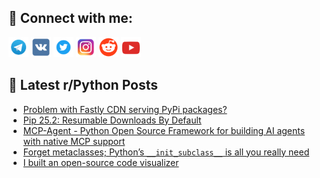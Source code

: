 ## 🔎 Connect with me:
[<img src="https://github.com/bullbesh/bullbesh/blob/main/images/Telegram.png" width="32" height="32" />](https://t.me/bullbesh)
[<img src="https://github.com/bullbesh/bullbesh/blob/main/images/VK.png" width="32" height="32" />](https://vk.com/bullbesh)
[<img src="https://github.com/bullbesh/bullbesh/blob/main/images/Twitter.png" width="32" height="32" />](https://twitter.com/bullbesh1)
[<img src="https://github.com/bullbesh/bullbesh/blob/main/images/Instagram.png" width="32" height="32" />](https://www.instagram.com/bullbesh)
[<img src="https://github.com/bullbesh/bullbesh/blob/main/images/Reddit.png" width="32" height="32" />](https://www.reddit.com/user/bullbesh)
[<img src="https://github.com/bullbesh/bullbesh/blob/main/images/YouTube.png" width="32" height="32" />](https://www.youtube.com/channel/UCtfjRs6uzgq5mfm8S06WTcg)

## 📕 Latest r/Python Posts
<!-- BLOG-POST-LIST:START -->
- [Problem with Fastly CDN serving PyPi packages?](https://www.reddit.com/r/Python/comments/1mf6agb/problem_with_fastly_cdn_serving_pypi_packages/)
- [Pip 25.2: Resumable Downloads By Default](https://www.reddit.com/r/Python/comments/1mf0cnh/pip_252_resumable_downloads_by_default/)
- [MCP-Agent - Python Open Source Framework for building AI agents with native MCP support](https://www.reddit.com/r/Python/comments/1mf0cih/mcpagent_python_open_source_framework_for/)
- [Forget metaclasses; Python’s `__init_subclass__` is all you really need](https://www.reddit.com/r/Python/comments/1mevs3i/forget_metaclasses_pythons_init_subclass_is_all/)
- [I built an open-source code visualizer](https://www.reddit.com/r/Python/comments/1mesqaj/i_built_an_opensource_code_visualizer/)
<!-- BLOG-POST-LIST:END -->
